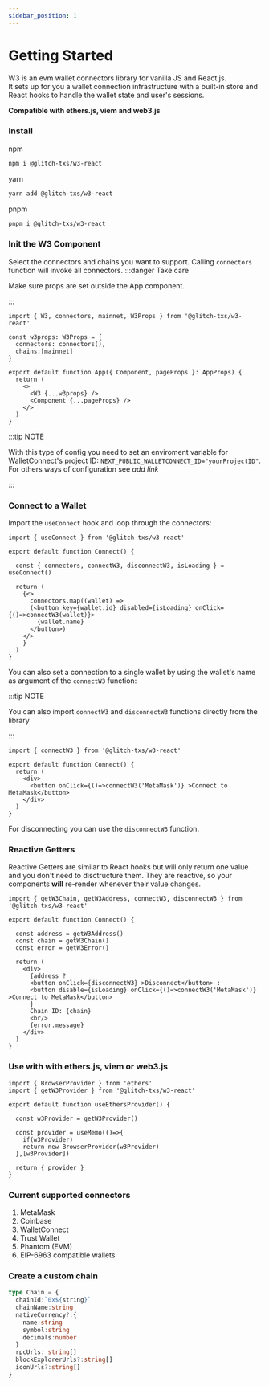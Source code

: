 ```yaml
---
sidebar_position: 1
---
```


# Getting Started

W3 is an evm wallet connectors library for vanilla JS and React.js. <br/>
It sets up for you a wallet connection infrastructure with a built-in store and React hooks to handle the wallet state and user's sessions.

**Compatible with ethers.js, viem and web3.js**

### Install

npm
```bash
npm i @glitch-txs/w3-react
```
yarn
```bash
yarn add @glitch-txs/w3-react
```
pnpm
```bash
pnpm i @glitch-txs/w3-react
```

### Init the W3 Component

Select the connectors and chains you want to support. Calling `connectors` function will invoke all connectors.
:::danger Take care

Make sure props are set outside the App component.

:::
```tsx
import { W3, connectors, mainnet, W3Props } from '@glitch-txs/w3-react'

const w3props: W3Props = {
  connectors: connectors(),
  chains:[mainnet]
}

export default function App({ Component, pageProps }: AppProps) {
  return (
    <>
      <W3 {...w3props} />
      <Component {...pageProps} />
    </>
  )
}
```

:::tip NOTE

With this type of config you need to set an enviroment variable for WalletConnect's project ID: `NEXT_PUBLIC_WALLETCONNECT_ID="yourProjectID"`. For others ways of configuration see *add link*

:::

### Connect to a Wallet

Import the `useConnect` hook and loop through the connectors:
```tsx
import { useConnect } from '@glitch-txs/w3-react'

export default function Connect() {

  const { connectors, connectW3, disconnectW3, isLoading } = useConnect()
  
  return (
    {<>
      connectors.map((wallet) =>
      (<button key={wallet.id} disabled={isLoading} onClick={()=>connectW3(wallet)}>
        {wallet.name}
      </button>)
    </>
    }
  )
}
```

You can also set a connection to a single wallet by using the wallet's name as argument of the `connectW3` function:

:::tip NOTE

You can also import `connectW3` and `disconnectW3` functions directly from the library

:::

```tsx
import { connectW3 } from '@glitch-txs/w3-react'

export default function Connect() {
  return (
    <div>
      <button onClick={()=>connectW3('MetaMask')} >Connect to MetaMask</button>
    </div>
  )
}
```
For disconnecting you can use the `disconnectW3` function.

### Reactive Getters

Reactive Getters are similar to React hooks but will only return one value and you don't need to disctructure them. They are reactive, so your components **will** re-render whenever their value changes.
```tsx
import { getW3Chain, getW3Address, connectW3, disconnectW3 } from '@glitch-txs/w3-react'

export default function Connect() {
  
  const address = getW3Address()
  const chain = getW3Chain()
  const error = getW3Error()
  
  return (
    <div>
      {address ?
      <button onClick={disconnectW3} >Disconnect</button> :
      <button disable={isLoading} onClick={()=>connectW3('MetaMask')} >Connect to MetaMask</button>
      }
      Chain ID: {chain}
      <br/>
      {error.message}
    </div>
  )
}
```

### Use with with ethers.js, viem or web3.js
```tsx
import { BrowserProvider } from 'ethers'
import { getW3Provider } from '@glitch-txs/w3-react'

export default function useEthersProvider() {

  const w3Provider = getW3Provider()

  const provider = useMemo(()=>{
    if(w3Provider)
    return new BrowserProvider(w3Provider)
  },[w3Provider])
  
  return { provider }
}
```

### Current supported connectors
1. MetaMask
2. Coinbase
3. WalletConnect
4. Trust Wallet
5. Phantom (EVM)
6. EIP-6963 compatible wallets

### Create a custom chain

```ts
type Chain = {
  chainId:`0x${string}`
  chainName:string
  nativeCurrency?:{
    name:string
    symbol:string
    decimals:number
  }
  rpcUrls: string[]
  blockExplorerUrls?:string[]
  iconUrls?:string[]
}
```
